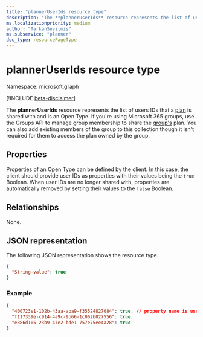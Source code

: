 ```yaml
---
title: "plannerUserIds resource type"
description: "The **plannerUserIds** resource represents the list of users IDs that a plan is shared with and is an Open Type. If you're using Microsoft 365 groups, use the Groups API to manage group membership to share the group's plan. You can also add existing members of the group to this collection though it isn't required for them to access the plan owned by the group."
ms.localizationpriority: medium
author: "TarkanSevilmis"
ms.subservice: "planner"
doc_type: resourcePageType
---
```


# plannerUserIds resource type

Namespace: microsoft.graph

[!INCLUDE [beta-disclaimer](../../includes/beta-disclaimer.md)]

The **plannerUserIds** resource represents the list of users IDs that a [plan](plannerplan.md) is shared with and is an Open Type. If you're using Microsoft 365 groups, use the Groups API to manage group membership to share the [group's](group.md) plan. You can also add existing members of the group to this collection though it isn't required for them to access the plan owned by the group.


## Properties
Properties of an Open Type can be defined by the client. In this case, the client should provide user IDs as properties with their values being the `true` Boolean. When user IDs are no longer shared with, properties are automatically removed by setting their values to the `false` Boolean.

## Relationships

None.

## JSON representation

The following JSON representation shows the resource type.

<!-- {
  "blockType": "resource",
  "optionalProperties": [

  ],
  "@odata.type": "microsoft.graph.plannerUserIds",
  "openType": true
}-->

```json
{
  "String-value": true
}
```

### Example
```json
{
  "400723e1-102b-43aa-aba9-f35524827084": true, // property name is user id
  "f117339e-c914-4a9c-9b66-1c062b027556": true,
  "e886d105-23b9-47e2-bde1-757e75ee4a28": true
}
```

<!-- uuid: 8fcb5dbc-d5aa-4681-8e31-b001d5168d79
2015-10-25 14:57:30 UTC -->
<!--
{
  "type": "#page.annotation",
  "description": "plannerUserIds resource",
  "keywords": "",
  "section": "documentation",
  "tocPath": "",
  "suppressions": []
}
-->


